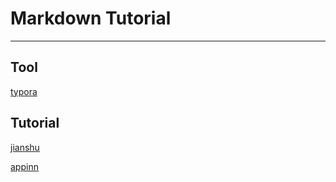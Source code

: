 # Markdown Tutorial

------

## Tool

[typora](https://sm.myapp.com/original/Office/typora-setup-ia32-0.9.41.exe)

## Tutorial

[jianshu](https://www.jianshu.com/p/b03a8d7b1719)

[appinn](https://www.appinn.com/markdown/)